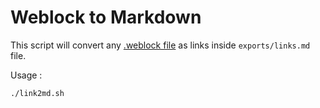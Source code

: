 # Weblock to Markdown

This script will convert any [.weblock file](https://fileinfo.com/extension/webloc) as links inside `exports/links.md` file.

Usage :

```bash
./link2md.sh
```

